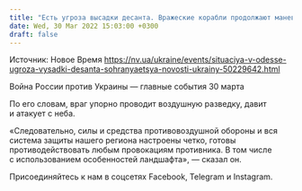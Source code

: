 ```yaml
---
title: "Есть угроза высадки десанта. Вражеские корабли продолжают маневрирование возле Одессы — оперативное командование Юг"
date: Wed, 30 Mar 2022 15:03:00 +0300
draft: false
---
```

Источник: Новое Время https://nv.ua/ukraine/events/situaciya-v-odesse-ugroza-vysadki-desanta-sohranyaetsya-novosti-ukrainy-50229642.html


 Война России против Украины — главные события 30 марта

По его словам, враг упорно проводит воздушную разведку, давит и атакует с неба.

«Следовательно, силы и средства противовоздушной обороны и вся система защиты нашего региона настроены четко, готовы противодействовать любым провокациям противника. В том числе с использованием особенностей ландшафта», — сказал он.

Присоединяйтесь к нам в соцсетях Facebook, Telegram и Instagram.
